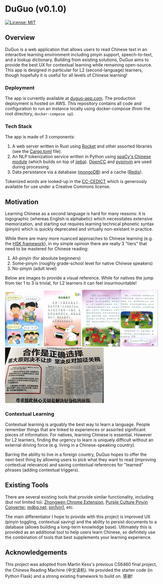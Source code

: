 # DuGuo (v0.1.0)
[![License: MIT](https://img.shields.io/badge/License-MIT-yellow.svg)](https://opensource.org/licenses/MIT)
## Overview

DuGuo is a web application that allows users to read Chinese text in an interactive learning environment including pinyin support, speech-to-text, and a lookup dictionary. Building from existing solutions, DuGuo aims to provide the best UX for contextual learning while remaining open-source. This app is designed in particular for L2 (second-language) learners, though hopefully it is useful for all levels of Chinese learning! 

### Deployment

The app is currently available at [duguo-app.com](https://duguo-app.com). The production deployment is hosted on AWS. This repository contains all code and configuration to run an instance locally using docker-compose (from the root directory, `docker-compose up`).

### Tech Stack

The app is made of 3 components:
1. A web server written in Rust using [Rocket](https://rocket.rs/) and other assorted libraries (see the [Cargo.toml](app/Cargo.toml) file). 
2. An NLP tokenization service written in Python using [spaCy's Chinese module](https://spacy.io/models/zh) (which builds on top of [jieba](https://github.com/fxsjy/jieba)). [OpenCC](https://github.com/BYVoid/OpenCC) and [pypinyin](https://github.com/mozillazg/python-pinyin) are used during processing. 
3. Data persistance via a database ([mongoDB](https://www.mongodb.com/)) and a cache ([Redis](https://redis.io/)).

Tokenized words are looked-up in the [CC-CEDICT](https://cc-cedict.org/wiki/) which is generously available for use under a Creative Commons license.

## Motivation

Learning Chinese as a second language is hard for many reasons: it is logographic (whereas English is alphabetic) which necessitates extensive memorization, and starting out requires learning technical phonetic syntax (pinyin) which is quickly deprecated and virtually non-existant in practice.

While there are many more nuanced approaches to Chinese learning (e.g. the [HSK framework](https://en.wikipedia.org/wiki/Hanyu_Shuiping_Kaoshi)), in my simple opinion there are really 3 "tiers" that need to be mastered for Chinese reading:

1. All-pinyin (for absolute beginners)
2. Some-pinyin (roughly grade-school level for native Chinese speakers)
3. No-pinyin (adult level)

Below are images to provide a visual reference. While for natives the jump from tier 1 to 3 is trivial, for L2 learners it can feel insurmountable!

[<img src="design/images/textbook-beginner.jpg" alt="A beginner-level Chinese textbook with pinyin included for all words ('Tier 1')." width="250">](design/images/textbook-beginner.jpg)
[<img src="design/images/textbook-intermediate.jpg" alt="An intermediate-level Chinese textbook with pinyin for some words ('Tier 2'). In practice, this is grade-school level for natives!" width="250">](design/images/textbook-intermediate.jpg)
[<img src="design/images/newspaper-hard.jpg" alt="A native-level article from a Chinese newspaper ('Tier 3'). No pinyin is used at all, since natives don't really need it!" width="325">](design/images/newspaper-hard.jpg)

### Contextual Learning 

Contextual learning is arguably the best way to learn a language. People remember things that are linked to experiences or assorted significant pieces of information. For natives, learning Chinese is essential. However for L2 learners, finding the urgency to learn is uniquely difficult without an external driving force (e.g. living in a Chinese-speaking country).

Barring the ability to live in a foreign country, DuGuo hopes to offer the next-best thing by allowing users to pick what they want to read (improving contextual relevance) and saving contextual references for "learned" phrases (adding contextual triggers).

## Existing Tools

There are several existing tools that provide similar functionality, including (but not limited to): [Zhongwen Chrome Extension](https://chrome.google.com/webstore/detail/zhongwen-chinese-english/kkmlkkjojmombglmlpbpapmhcaljjkde?hl=en), [Purple Culture Pinyin Converter](https://www.purpleculture.net/chinese-pinyin-converter/), [mdbg.net](https://www.mdbg.net/chinese/dictionary), [pin1yin1](https://www.pin1yin1.com/), etc.

The main differentiator I hope to provide with this project is improved UX (pinyin toggling, contextual saving) and the ability to persist documents to a database (allows building a long-term knowledge base). Ultimately this is provided as an additional tool to help users learn Chinese, so definitely use the combination of tools that best supplements your learning experience.

## Acknowledgements

This project was adopted from Martin Kess's previous CS6460 final project, the Chinese Reading Machine (中文读机). He provided the starter code (in Python Flask) and a strong existing framework to build on. 感谢!